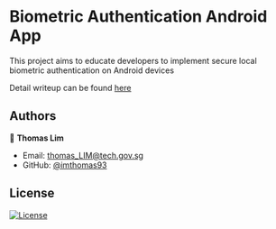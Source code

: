 # Biometric Authentication Android App

This project aims to educate developers to implement secure local biometric authentication on Android devices

Detail writeup can be found [here](https://medium.com/csg-govtech/how-you-should-secure-your-androids-app-biometric-authentication-10d9231215e4)

## Authors

👤 **Thomas Lim**

 - Email: thomas_LIM@tech.gov.sg
 - GitHub: [@imthomas93](https://github.com/imthomas93)
 
 ## License
 
[![License](https://img.shields.io/badge/License-Apache%202.0-blue.svg)](https://opensource.org/licenses/Apache-2.0)
